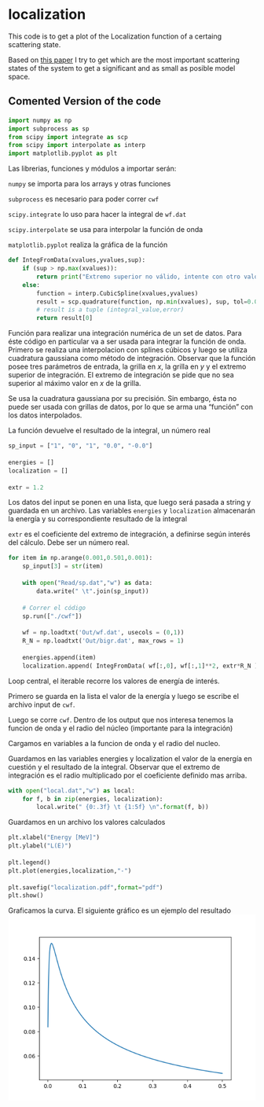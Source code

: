 # localization
This code is to get a plot of the Localization function of a certaing scattering state. 

Based on [this paper](https://www.sciencedirect.com/science/article/pii/S0370269304001753) I try to get which are the most important scattering states of the system to get a significant and as small as posible model space.

## Comented Version of the code 

```python
import numpy as np
import subprocess as sp
from scipy import integrate as scp
from scipy import interpolate as interp
import matplotlib.pyplot as plt
```

Las librerias, funciones y módulos a importar serán:

`numpy` se importa para los arrays y otras funciones

`subprocess` es necesario para poder correr `cwf`

`scipy.integrate` lo uso para hacer la integral de `wf.dat`

`scipy.interpolate` se usa para interpolar la función de onda

`matplotlib.pyplot` realiza la gráfica de la función

```python
def IntegFromData(xvalues,yvalues,sup):
    if (sup > np.max(xvalues)):
        return print("Extremo superior no válido, intente con otro valor.")
    else:
        function = interp.CubicSpline(xvalues,yvalues)
        result = scp.quadrature(function, np.min(xvalues), sup, tol=0.000001 )
        # result is a tuple (integral_value,error)
        return result[0]
```

Función para realizar una integración numérica de un set de datos. Para éste código en particular va a ser usada para integrar la función de onda. Primero se realiza una interpolacion con splines cúbicos y luego se utiliza cuadratura gaussiana como método de integración. Observar que la función posee tres parámetros de entrada, la grilla en $x$, la grilla en $y$ y el extremo superior de integración. El extremo de integración se pide que no sea superior al máximo valor en $x$  de la grilla.

Se usa la cuadratura gaussiana por su precisión. Sin embargo, ésta no puede ser usada con grillas de datos, por lo que se arma una “función” con los datos interpolados. 

La función devuelve el resultado de la integral, un número real

```python
sp_input = ["1", "0", "1", "0.0", "-0.0"]

energies = []
localization = []

extr = 1.2
```

Los datos del input se ponen en una lista, que luego será pasada a string y guardada en un archivo. Las variables `energies` y `localization` almacenarán la energía y su correspondiente resultado de la integral 

`extr` es el coeficiente del extremo de integración, a definirse según interés del cálculo. Debe ser un número real.

```python
for item in np.arange(0.001,0.501,0.001):
    sp_input[3] = str(item)

    with open("Read/sp.dat","w") as data:
        data.write(" \t".join(sp_input))

    # Correr el código
    sp.run(["./cwf"])

    wf = np.loadtxt('Out/wf.dat', usecols = (0,1))
    R_N = np.loadtxt('Out/bigr.dat', max_rows = 1)

    energies.append(item)
    localization.append( IntegFromData( wf[:,0], wf[:,1]**2, extr*R_N ) )
```

Loop central, el iterable recorre los valores de energía de interés. 

Primero se guarda en la lista el valor de la energía y luego se escribe el archivo input de `cwf`. 

Luego se corre `cwf`. Dentro de los output que nos interesa tenemos la funcion de onda y el radio del núcleo (importante para la integración)

Cargamos en variables a la funcion de onda y el radio del nucleo.

Guardamos en las variables energies y localization el valor de la energía en cuestión y el resultado de la integral. Observar que el extremo de integración es el radio multiplicado por el coeficiente definido mas arriba.

```python
with open("local.dat","w") as local:
    for f, b in zip(energies, localization):
        local.write(" {0:.3f} \t {1:5f} \n".format(f, b))
```

Guardamos en un archivo los valores calculados

```python
plt.xlabel("Energy [MeV]")
plt.ylabel("L(E)")

plt.legend()
plt.plot(energies,localization,"-")

plt.savefig("localization.pdf",format="pdf")
plt.show()
```

Graficamos la curva. El siguiente gráfico es un ejemplo del resultado
![localization.png](assets/localization.png)